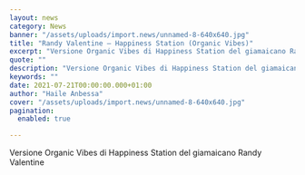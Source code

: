 ```yaml
---
layout: news
category: News
banner: "/assets/uploads/import.news/unnamed-8-640x640.jpg"
title: "Randy Valentine – Happiness Station (Organic Vibes)"
excerpt: "Versione Organic Vibes di Happiness Station del giamaicano Randy Valentine"
quote: ""
description: "Versione Organic Vibes di Happiness Station del giamaicano Randy Valentine"
keywords: ""
date: 2021-07-21T00:00:00.000+01:00
author: "Haile Anbessa"
cover: "/assets/uploads/import.news/unnamed-8-640x640.jpg"
pagination:
  enabled: true

---
```


Versione Organic Vibes di Happiness Station del giamaicano Randy Valentine